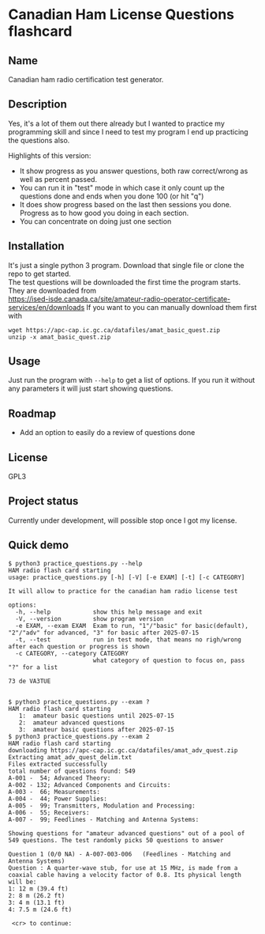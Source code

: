 # Canadian Ham License Questions flashcard


## Name
Canadian ham radio certification test generator.

## Description
Yes, it's a lot of them out there already but I wanted to practice my programming skill and since I need to test my program I end up practicing the questions also.

Highlights of this version:
- It show progress as you answer questions, both raw correct/wrong as well as percent passed.
- You can run it in "test" mode in which case it only count up the questions done and ends when you done 100 (or hit "q")
- It does show progress based on the last then sessions you done. Progress as to how good you doing in each section.
- You can concentrate on doing just one section

## Installation
It's just a single python 3 program. Download that single file or clone the repo to get started.<br>
The test questions will be downloaded the first time the program starts.<br>
They are downloaded from <br>
https://ised-isde.canada.ca/site/amateur-radio-operator-certificate-services/en/downloads
If you want to you can manually download them first with
   ```
   wget https://apc-cap.ic.gc.ca/datafiles/amat_basic_quest.zip
   unzip -x amat_basic_quest.zip
   ```

## Usage
Just run the program with `--help` to get a list of options.
If you run it without any parameters it will just start showing questions.

## Roadmap
- Add an option to easily do a review of questions done

## License
GPL3

## Project status
Currently under development, will possible stop once I got my license.

## Quick demo
```
$ python3 practice_questions.py --help
HAM radio flash card starting
usage: practice_questions.py [-h] [-V] [-e EXAM] [-t] [-c CATEGORY]

It will allow to practice for the canadian ham radio license test

options:
  -h, --help            show this help message and exit
  -V, --version         show program version
  -e EXAM, --exam EXAM  Exam to run, "1"/"basic" for basic(default), "2"/"adv" for advanced, "3" for basic after 2025-07-15
  -t, --test            run in test mode, that means no righ/wrong after each question or progress is shown
  -c CATEGORY, --category CATEGORY
                        what category of question to focus on, pass "?" for a list

73 de VA3TUE


$ python3 practice_questions.py --exam ?
HAM radio flash card starting
   1:  amateur basic questions until 2025-07-15
   2:  amateur advanced questions
   3:  amateur basic questions after 2025-07-15
$ python3 practice_questions.py --exam 2
HAM radio flash card starting
downloading https://apc-cap.ic.gc.ca/datafiles/amat_adv_quest.zip
Extracting amat_adv_quest_delim.txt
Files extracted successfully
total number of questions found: 549
A-001 -  54; Advanced Theory:
A-002 - 132; Advanced Components and Circuits:
A-003 -  66; Measurements:
A-004 -  44; Power Supplies:
A-005 -  99; Transmitters, Modulation and Processing:
A-006 -  55; Receivers:
A-007 -  99; Feedlines - Matching and Antenna Systems:

Showing questions for "amateur advanced questions" out of a pool of 549 questions. The test randomly picks 50 questions to answer

Question 1 (0/0 NA) - A-007-003-006   (Feedlines - Matching and Antenna Systems)
Question : A quarter-wave stub, for use at 15 MHz, is made from a coaxial cable having a velocity factor of 0.8. Its physical length will be:
1: 12 m (39.4 ft)
2: 8 m (26.2 ft)
3: 4 m (13.1 ft)
4: 7.5 m (24.6 ft)

 <cr> to continue:
```
